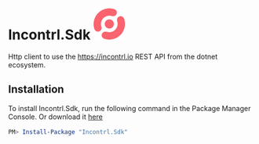 # Incontrl.Sdk ![alt text](icon/icon-64.png "Incontrl logo")
Http client to use the https://incontrl.io REST API from the dotnet ecosystem.


## Installation

To install Incontrl.Sdk, run the following command in the Package Manager Console. Or download it [here](https://www.nuget.org/packages/Incontrl.Sdk/)

```powershell
PM> Install-Package "Incontrl.Sdk"
```
